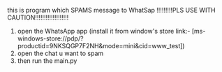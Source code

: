 this is program which SPAMS message to WhatSap 
!!!!!!!!!PLS USE WITH CAUTION!!!!!!!!!!!!!!!!!!!

1. open the WhatsApp app (install it from window's store link:- [ms-windows-store://pdp/?productid=9NKSQGP7F2NH&mode=mini&cid=www_test])
2. open the chat u want to spam
3. then run the main.py
